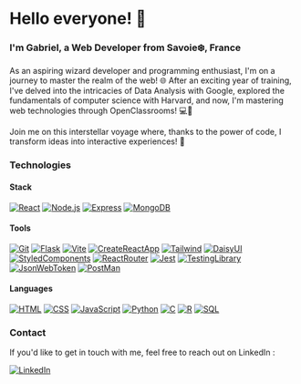 # Hello everyone! 👋

### I'm Gabriel, a Web Developer from Savoie❄️, France

As an aspiring wizard developer and programming enthusiast, I'm on a journey to master the realm of the web! 🌐 After an exciting year of training, I've delved into the intricacies of Data Analysis with Google, explored the fundamentals of computer science with Harvard, and now, I'm mastering web technologies through OpenClassrooms! 💻🎉

Join me on this interstellar voyage where, thanks to the power of code, I transform ideas into interactive experiences! 🚀

### Technologies
#### Stack
[![React](https://img.shields.io/badge/React-149ECA?style=for-the-badge&logo=react&logoColor=FFF)](https://react.dev/)
[![Node.js](https://img.shields.io/badge/Node.js-3F873F?style=for-the-badge&logo=nodedotjs&logoColor=FFF)](https://nodejs.org/en)
[![Express](https://img.shields.io/badge/Express-FCFCFC?style=for-the-badge&logo=express&logoColor=000)](https://expressjs.com/)
[![MongoDB](https://img.shields.io/badge/MongoDB-00ED64?style=for-the-badge&logo=mongodb&logoColor=FFF)](https://www.mongodb.com/)

#### Tools
[![Git](https://img.shields.io/badge/Git-f54d27?style=for-the-badge&logo=git&logoColor=FFF)](https://git-scm.com/)
[![Flask](https://img.shields.io/badge/Flask-39a9be?style=for-the-badge&logo=flask&logoColor=FFF)](https://flask.palletsprojects.com/en/3.0.x/)
[![Vite](https://img.shields.io/badge/Vite-AA4DFE?style=for-the-badge&logo=vite&logoColor=FFF)](https://vitejs.dev/)
[![CreateReactApp](https://img.shields.io/badge/Create_React_App-09D3AC?style=for-the-badge&logo=createreactapp&logoColor=FFF)](https://create-react-app.dev/)
[![Tailwind](https://img.shields.io/badge/Tailwind-38BDF8?style=for-the-badge&logo=tailwindcss&logoColor=FFF)](https://tailwindcss.com/)
[![DaisyUI](https://img.shields.io/badge/Daisy_UI-FF9903?style=for-the-badge&logo=daisyui&logoColor=FFF)](https://daisyui.com/)
[![StyledComponents](https://img.shields.io/badge/Styled_Components-FA96DE?style=for-the-badge&logo=styledcomponents&logoColor=000)](https://styled-components.com/)
[![ReactRouter](https://img.shields.io/badge/React_Router-F44250?style=for-the-badge&logo=reactrouter&logoColor=FFF)](https://reactrouter.com/en/main)
[![Jest](https://img.shields.io/badge/Jest-15C213?style=for-the-badge&logo=jest&logoColor=FFF)](https://jestjs.io/)
[![TestingLibrary](https://img.shields.io/badge/Testing_Library-FC4444?style=for-the-badge&logo=testinglibrary&logoColor=FFF)](https://testing-library.com/)
[![JsonWebToken](https://img.shields.io/badge/JWT-00B9F1?style=for-the-badge&logo=jsonwebtokens&logoColor=FFF)](https://jwt.io/)
[![PostMan](https://img.shields.io/badge/Postman-FF7430?style=for-the-badge&logo=postman&logoColor=FFF)](https://www.postman.com/)

#### Languages
[![HTML](https://img.shields.io/badge/HTML-black?style=for-the-badge&logo=html5)](https://developer.mozilla.org/docs/Web/HTML)
[![CSS](https://img.shields.io/badge/CSS-black?style=for-the-badge&logo=css3)](https://developer.mozilla.org/docs/Web/CSS)
[![JavaScript](https://img.shields.io/badge/Javasript-black?style=for-the-badge&logo=javascript)](https://developer.mozilla.org/docs/Web/JavaScript)
[![Python](https://img.shields.io/badge/Python-black?style=for-the-badge&logo=python)](https://www.python.org/)
[![C](https://img.shields.io/badge/C-black?style=for-the-badge&logo=C)](https://en.wikipedia.org/wiki/C_(programming_language))
[![R](https://img.shields.io/badge/R-black?style=for-the-badge&logo=R)](https://www.r-project.org/)
[![SQL](https://img.shields.io/badge/SQL-black?style=for-the-badge&logo=sqlite)](https://developer.mozilla.org/docs/Glossary/SQL)

### Contact

If you'd like to get in touch with me, feel free to reach out on LinkedIn :

[![LinkedIn](https://img.shields.io/badge/LinkedIn-0A66C2?style=for-the-badge&logo=linkedin&&logoColor=FFF)](https://www.linkedin.com/in/gabriel-wartelle/)
